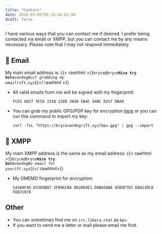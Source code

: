 ```yaml
---
title: "Contact"
date: 2024-03-05T09:16:36-05:00
draft: false
---
```


I have various ways that you can contact me if desired. I prefer being
contacted via email or XMPP, but you can contact me by any means necessary.
Please note that I may not respond immediately.

## 📧 Email

My main email address is: {{< rawhtml >}}<code>&#98;ry&#99;e&#64;bryce<b class="hide">Nice try bots</b>v&#97;ndeg<em class="hide">Quit grabbing my email</em>rift&#46;x&#121;&#122;</code>{{</ rawhtml >}}

- All valid emails from me will be signed with my fingerprint:

  `FCE5 8027 5F59 3358 228D 3840 EB4C 94BC D257 DBA9`

- You can grab my public GPG/PGP key for encryption [here](/bpv.gpg) or you
  can run this command to import my key:

  `curl -fsL "https://brycevandegrift.xyz/bpv.gpg" | gpg --import`

## 💬 XMPP

My main XMPP address is the same as my email
address: {{< rawhtml >}}<code>b&#114;yce&#64;&#98;ryce<b class="hide">Nice try bots</b>vandeg<em class="hide">No email for you</em>rift&#46;x&#121;z</code>{{</ rawhtml>}}

- My OMEMO fingerprint for encryption:

  `543A0F46 033EDB87 2FB96CBA 0D20E8E1 D0BA5AB4 95EDF7E5 EB823DC8 FDD31078`

## Other

- You can sometimes find me on `irc.libera.chat` as `bpv`
- If you want to send me a letter or mail please email me first.
